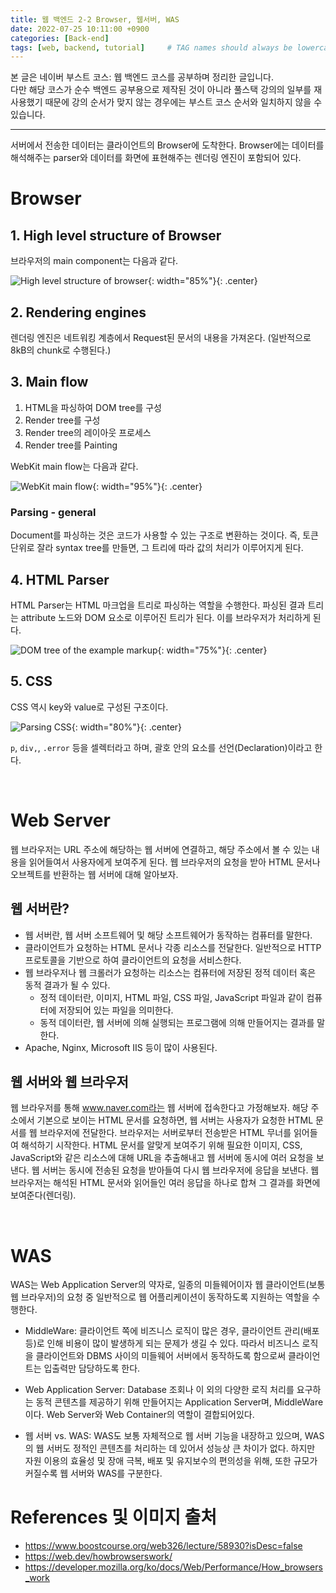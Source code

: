 ```yaml
---
title: 웹 백엔드 2-2 Browser, 웹서버, WAS
date: 2022-07-25 10:11:00 +0900
categories: [Back-end]
tags: [web, backend, tutorial]     # TAG names should always be lowercase
---
```


본 글은 네이버 부스트 코스: 웹 백엔드 코스를 공부하며 정리한 글입니다.  
다만 해당 코스가 순수 백엔드 공부용으로 제작된 것이 아니라 풀스택 강의의 일부를 재사용했기 때문에 강의 순서가 맞지 않는 경우에는 부스트 코스 순서와 일치하지 않을 수 있습니다.

---

서버에서 전송한 데이터는 클라이언트의 Browser에 도착한다. Browser에는 데이터를 해석해주는 parser와 데이터를 화면에 표현해주는 렌더링 엔진이 포함되어 있다.

# Browser

## 1. High level structure of Browser

브라우저의 main component는 다음과 같다.

![High level structure of browser](https://web-dev.imgix.net/image/T4FyVKpzu4WKF1kBNvXepbi08t52/PgPX6ZMyKSwF6kB8zIhB.png?auto=format&w=500){: width="85%"}{: .center}

## 2. Rendering engines

렌더링 엔진은 네트워킹 계층에서 Request된 문서의 내용을 가져온다. (일반적으로 8kB의 chunk로 수행된다.)

## 3. Main flow

1. HTML을 파싱하여 DOM tree를 구성
2. Render tree를 구성
3. Render tree의 레이아웃 프로세스
4. Render tree를 Painting

WebKit main flow는 다음과 같다. 

![WebKit main flow](https://web-dev.imgix.net/image/T4FyVKpzu4WKF1kBNvXepbi08t52/S9TJhnMX1cu1vrYuQRqM.png?auto=format&w=650){: width="95%"}{: .center}


### Parsing - general

Document를 파싱하는 것은 코드가 사용할 수 있는 구조로 변환하는 것이다. 즉, 토큰 단위로 잘라 syntax tree를 만들면, 그 트리에 따라 값의 처리가 이루어지게 된다.

## 4. HTML Parser

HTML Parser는 HTML 마크업을 트리로 파싱하는 역할을 수행한다. 파싱된 결과 트리는 attribute 노드와 DOM 요소로 이루어진 트리가 된다. 이를 브라우저가 처리하게 된다.  

![DOM tree of the example markup](https://web-dev.imgix.net/image/T4FyVKpzu4WKF1kBNvXepbi08t52/DNtfwOq9UaC3TrEj3D9h.png?auto=format&w=439){: width="75%"}{: .center}

## 5. CSS

CSS 역시 key와 value로 구성된 구조이다.  

![Parsing CSS](https://web-dev.imgix.net/image/T4FyVKpzu4WKF1kBNvXepbi08t52/vBMlouM57RHDG29Ukzhi.png?auto=format&w=500){: width="80%"}{: .center}

`p`, `div,`, `.error` 등을 셀렉터라고 하며, 괄호 안의 요소를 선언(Declaration)이라고 한다.  

<br>

# Web Server

웹 브라우저는 URL 주소에 해당하는 웹 서버에 연결하고, 해당 주소에서 볼 수 있는 내용을 읽어들여서 사용자에게 보여주게 된다. 웹 브라우저의 요청을 받아 HTML 문서나 오브젝트를 반환하는 웹 서버에 대해 알아보자.  

## 웹 서버란?

* 웹 서버란, 웹 서버 소프트웨어 및 해당 소프트웨어가 동작하는 컴퓨터를 말한다.
* 클라이언트가 요청하는 HTML 문서나 각종 리소스를 전달한다. 일반적으로 HTTP 프로토콜을 기반으로 하여 클라이언트의 요청을 서비스한다.
* 웹 브라우저나 웹 크롤러가 요청하는 리소스는 컴퓨터에 저장된 정적 데이터 혹은 동적 결과가 될 수 있다.
    - 정적 데이터란, 이미지, HTML 파일, CSS 파일, JavaScript 파일과 같이 컴퓨터에 저장되어 있는 파일을 의미한다.
    - 동적 데이터란, 웹 서버에 의해 실행되는 프로그램에 의해 만들어지는 결과를 말한다.
* Apache, Nginx, Microsoft IIS 등이 많이 사용된다.

## 웹 서버와 웹 브라우저

웹 브라우저를 통해 www.naver.com라는 웹 서버에 접속한다고 가정해보자. 해당 주소에서 기본으로 보이는 HTML 문서를 요청하면, 웹 서버는 사용자가 요청한 HTML 문서를 웹 브라우저에 전달한다. 브라우저는 서버로부터 전송받은 HTML 무너를 읽어들여 해석하기 시작한다. HTML 문서를 알맞게 보여주기 위해 필요한 이미지, CSS, JavaScript와 같은 리소스에 대해 URL을 추출해내고 웹 서버에 동시에 여러 요청을 보낸다. 웹 서버는 동시에 전송된 요청을 받아들여 다시 웹 브라우저에 응답을 보낸다. 웹 브라우저는 해석된 HTML 문서와 읽어들인 여러 응답을 하나로 합쳐 그 결과를 화면에 보여준다(렌더링).

<br>

# WAS

WAS는 Web Application Server의 약자로, 일종의 미들웨어이자 웹 클라이언트(보통 웹 브라우저)의 요청 중 일반적으로 웹 어플리케이션이 동작하도록 지원하는 역할을 수행한다.  

* MiddleWare: 클라이언트 쪽에 비즈니스 로직이 많은 경우, 클라이언트 관리(배포 등)로 인해 비용이 많이 발생하게 되는 문제가 생길 수 있다. 따라서 비즈니스 로직을 클라이언트와 DBMS 사이의 미들웨어 서버에서 동작하도록 함으로써 클라이언트는 입출력만 담당하도록 한다.

* Web Application Server: Database 조회나 이 외의 다양한 로직 처리를 요구하는 동적 콘텐츠를 제공하기 위해 만들어지는 Application Server며, MiddleWare이다. Web Server와 Web Container의 역할이 결합되어있다.

* 웹 서버 vs. WAS: WAS도 보통 자체적으로 웹 서버 기능을 내장하고 있으며, WAS의 웹 서버도 정적인 콘텐츠를 처리하는 데 있어서 성능상 큰 차이가 없다. 하지만 자원 이용의 효율성 및 장애 극복, 배포 및 유지보수의 편의성을 위해, 또한 규모가 커질수록 웹 서버와 WAS를 구분한다.

# References 및 이미지 출처

* <https://www.boostcourse.org/web326/lecture/58930?isDesc=false>
* <https://web.dev/howbrowserswork/>
* <https://developer.mozilla.org/ko/docs/Web/Performance/How_browsers_work>
